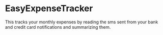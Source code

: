 # EasyExpenseTracker
This tracks your monthly expenses by reading the sms sent from your bank and credit card notifications and summarizing them.
